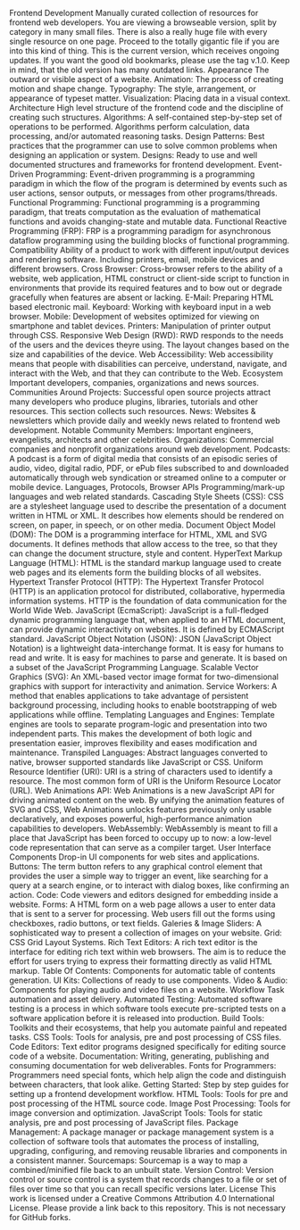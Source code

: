Frontend Development Manually curated collection of resources for frontend web developers. You are viewing a browseable version, split by category in many small files. There is also a really huge file with every single resource on one page. Proceed to the totally gigantic file if you are into this kind of thing. This is the current version, which receives ongoing updates. If you want the good old bookmarks, please use the tag v.1.0. Keep in mind, that the old version has many outdated links. Appearance The outward or visible aspect of a website. Animation: The process of creating motion and shape change. Typography: The style, arrangement, or appearance of typeset matter. Visualization: Placing data in a visual context. Architecture High level structure of the frontend code and the discipline of creating such structures. Algorithms: A self-contained step-by-step set of operations to be performed. Algorithms perform calculation, data processing, and/or automated reasoning tasks. Design Patterns: Best practices that the programmer can use to solve common problems when designing an application or system. Designs: Ready to use and well documented structures and frameworks for frontend development. Event-Driven Programming: Event-driven programming is a programming paradigm in which the flow of the program is determined by events such as user actions, sensor outputs, or messages from other programs/threads. Functional Programming: Functional programming is a programming paradigm, that treats computation as the evaluation of mathematical functions and avoids changing-state and mutable data. Functional Reactive Programming (FRP): FRP is a programming paradigm for asynchronous dataflow programming using the building blocks of functional programming. Compatibility Ability of a product to work with different input/output devices and rendering software. Including printers, email, mobile devices and different browsers. Cross Browser: Cross-browser refers to the ability of a website, web application, HTML construct or client-side script to function in environments that provide its required features and to bow out or degrade gracefully when features are absent or lacking. E-Mail: Preparing HTML based electronic mail. Keyboard: Working with keyboard input in a web browser. Mobile: Development of websites optimized for viewing on smartphone and tablet devices. Printers: Manipulation of printer output through CSS. Responsive Web Design (RWD): RWD responds to the needs of the users and the devices theyre using. The layout changes based on the size and capabilities of the device. Web Accessibility: Web accessibility means that people with disabilities can perceive, understand, navigate, and interact with the Web, and that they can contribute to the Web. Ecosystem Important developers, companies, organizations and news sources. Communities Around Projects: Successful open source projects attract many developers who produce plugins, libraries, tutorials and other resources. This section collects such resources. News: Websites & newsletters which provide daily and weekly news related to frontend web development. Notable Community Members: Important engineers, evangelists, architects and other celebrities. Organizations: Commercial companies and nonprofit organizations around web development. Podcasts: A podcast is a form of digital media that consists of an episodic series of audio, video, digital radio, PDF, or ePub files subscribed to and downloaded automatically through web syndication or streamed online to a computer or mobile device. Languages, Protocols, Browser APIs Programming/mark-up languages and web related standards. Cascading Style Sheets (CSS): CSS are a stylesheet language used to describe the presentation of a document written in HTML or XML. It describes how elements should be rendered on screen, on paper, in speech, or on other media. Document Object Model (DOM): The DOM is a programming interface for HTML, XML and SVG documents. It defines methods that allow access to the tree, so that they can change the document structure, style and content. HyperText Markup Language (HTML): HTML is the standard markup language used to create web pages and its elements form the building blocks of all websites. Hypertext Transfer Protocol (HTTP): The Hypertext Transfer Protocol (HTTP) is an application protocol for distributed, collaborative, hypermedia information systems. HTTP is the foundation of data communication for the World Wide Web. JavaScript (EcmaScript): JavaScript is a full-fledged dynamic programming language that, when applied to an HTML document, can provide dynamic interactivity on websites. It is defined by ECMAScript standard. JavaScript Object Notation (JSON): JSON (JavaScript Object Notation) is a lightweight data-interchange format. It is easy for humans to read and write. It is easy for machines to parse and generate. It is based on a subset of the JavaScript Programming Language. Scalable Vector Graphics (SVG): An XML-based vector image format for two-dimensional graphics with support for interactivity and animation. Service Workers: A method that enables applications to take advantage of persistent background processing, including hooks to enable bootstrapping of web applications while offline. Templating Languages and Engines: Template engines are tools to separate program-logic and presentation into two independent parts. This makes the development of both logic and presentation easier, improves flexibility and eases modification and maintenance. Transpiled Languages: Abstract languages converted to native, browser supported standards like JavaScript or CSS. Uniform Resource Identifier (URI): URI is a string of characters used to identify a resource. The most common form of URI is the Uniform Resource Locator (URL). Web Animations API: Web Animations is a new JavaScript API for driving animated content on the web. By unifying the animation features of SVG and CSS, Web Animations unlocks features previously only usable declaratively, and exposes powerful, high-performance animation capabilities to developers. WebAssembly: WebAssembly is meant to fill a place that JavaScript has been forced to occupy up to now: a low-level code representation that can serve as a compiler target. User Interface Components Drop-in UI components for web sites and applications. Buttons: The term button refers to any graphical control element that provides the user a simple way to trigger an event, like searching for a query at a search engine, or to interact with dialog boxes, like confirming an action. Code: Code viewers and editors designed for embedding inside a website. Forms: A HTML form on a web page allows a user to enter data that is sent to a server for processing. Web users fill out the forms using checkboxes, radio buttons, or text fields. Galeries & Image Sliders: A sophisticated way to present a collection of images on your website. Grid: CSS Grid Layout Systems. Rich Text Editors: A rich text editor is the interface for editing rich text within web browsers. The aim is to reduce the effort for users trying to express their formatting directly as valid HTML markup. Table Of Contents: Components for automatic table of contents generation. UI Kits: Collections of ready to use components. Video & Audio: Components for playing audio and video files on a website. Workflow Task automation and asset delivery. Automated Testing: Automated software testing is a process in which software tools execute pre-scripted tests on a software application before it is released into production. Build Tools: Toolkits and their ecosystems, that help you automate painful and repeated tasks. CSS Tools: Tools for analysis, pre and post processing of CSS files. Code Editors: Text editor programs designed specifically for editing source code of a website. Documentation: Writing, generating, publishing and consuming documentation for web deliverables. Fonts for Programmers: Programmers need special fonts, which help align the code and distinguish between characters, that look alike. Getting Started: Step by step guides for setting up a frontend development workflow. HTML Tools: Tools for pre and post processing of the HTML source code. Image Post Processing: Tools for image conversion and optimization. JavaScript Tools: Tools for static analysis, pre and post processing of JavaScript files. Package Management: A package manager or package management system is a collection of software tools that automates the process of installing, upgrading, configuring, and removing reusable libraries and components in a consistent manner. Sourcemaps: Sourcemap is a way to map a combined/minified file back to an unbuilt state. Version Control: Version control or source control is a system that records changes to a file or set of files over time so that you can recall specific versions later. License This work is licensed under a Creative Commons Attribution 4.0 International License. Please provide a link back to this repository. This is not necessary for GitHub forks.